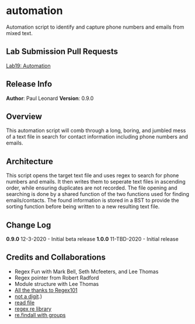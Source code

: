 # automation
Automation script to identify and capture phone numbers and emails from mixed text.

## Lab Submission Pull Requests
[Lab19: Automation](https://github.com/paul-leonard/automation/pull/1)

## Release Info
**Author**: Paul Leonard
**Version**: 0.9.0

## Overview
This automation script will comb through a long, boring, and jumbled mess of a text file in search for contact information including phone numbers and emails.

## Architecture
This script opens the target text file and uses regex to search for phone numbers and emails.  It then writes them to seperate text files in ascending order, while ensuring duplicates are not recorded.  The file opening and searching is done by a shared function of the two functions used for finding emails/contacts.  The found information is stored in a BST to provide the sorting function before being written to a new resulting text file.

## Change Log
**0.9.0** 12-3-2020 - Initial beta release
**1.0.0** 11-TBD-2020 - Initial release


## Credits and Collaborations
- Regex Fun with Mark Bell, Seth Mcfeeters, and Lee Thomas
- Regex pointer from Robert Radford
- Module structure with Lee Thomas
- [All the thanks to Regex101](regex101.com)
- [not a digit](https://www3.ntu.edu.sg/home/ehchua/programming/howto/Regexe.html#:~:text=In%20regex%2C%20the%20uppercase%20metacharacter,%5E0%2D9%5D%20).)
- [read file](https://www.w3schools.com/python/python_file_open.asp)
- [regex re library](https://docs.python.org/3/library/re.html)
- [re.findall with groups](https://developers.google.com/edu/python/regular-expressions)

